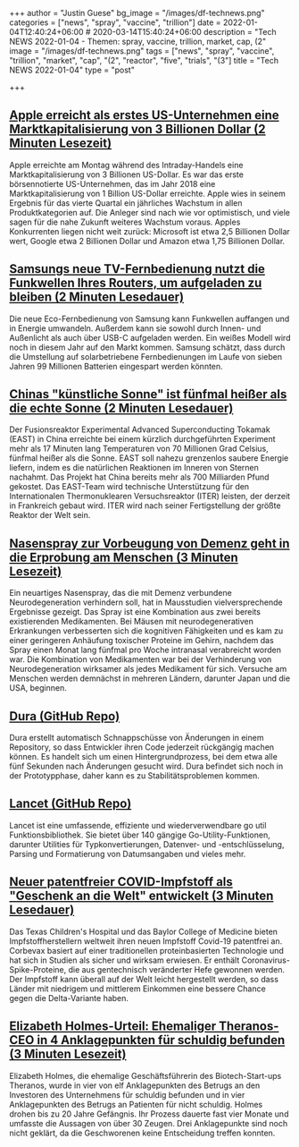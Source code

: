 +++
author = "Justin Guese"
bg_image = "/images/df-technews.png"
categories = ["news", "spray", "vaccine", "trillion"]
date = 2022-01-04T12:40:24+06:00 # 2020-03-14T15:40:24+06:00
description = "Tech NEWS 2022-01-04 - Themen: spray, vaccine, trillion, market, cap, (2"
image = "/images/df-technews.png"
tags = ["news", "spray", "vaccine", "trillion", "market", "cap", "(2", "reactor", "five", "trials", "(3"]
title = "Tech NEWS 2022-01-04"
type = "post"

+++

## [Apple erreicht als erstes US-Unternehmen eine Marktkapitalisierung von 3 Billionen Dollar (2 Minuten Lesezeit)](https://www.cnbc.com/2022/01/03/apple-becomes-first-us-company-to-reach-3-trillion-market-cap.html)

 Apple erreichte am Montag während des Intraday-Handels eine Marktkapitalisierung von 3 Billionen US-Dollar. Es war das erste börsennotierte US-Unternehmen, das im Jahr 2018 eine Marktkapitalisierung von 1 Billion US-Dollar erreichte. Apple wies in seinem Ergebnis für das vierte Quartal ein jährliches Wachstum in allen Produktkategorien auf. Die Anleger sind nach wie vor optimistisch, und viele sagen für die nahe Zukunft weiteres Wachstum voraus. Apples Konkurrenten liegen nicht weit zurück: Microsoft ist etwa 2,5 Billionen Dollar wert, Google etwa 2 Billionen Dollar und Amazon etwa 1,75 Billionen Dollar.

## [Samsungs neue TV-Fernbedienung nutzt die Funkwellen Ihres Routers, um aufgeladen zu bleiben (2 Minuten Lesedauer)](https://www.theverge.com/2022/1/2/22860390/samsung-eco-remote-2022-solar-rf-harvesting-charging/1/0100017e24c838e6-51710beb-88cf-4661-bca5-acaf0c19e568-000000/gy-SDd7huTalx85treIO2VejMSj6nRQt0jdyACZWWDs=230)

 Die neue Eco-Fernbedienung von Samsung kann Funkwellen auffangen und in Energie umwandeln. Außerdem kann sie sowohl durch Innen- und Außenlicht als auch über USB-C aufgeladen werden. Ein weißes Modell wird noch in diesem Jahr auf den Markt kommen. Samsung schätzt, dass durch die Umstellung auf solarbetriebene Fernbedienungen im Laufe von sieben Jahren 99 Millionen Batterien eingespart werden könnten.

## [Chinas "künstliche Sonne" ist fünfmal heißer als die echte Sonne (2 Minuten Lesedauer)](https://www.independent.co.uk/life-style/gadgets-and-tech/china-artificial-sun-nuclear-fusion-renewable-b1985795.html)

 Der Fusionsreaktor Experimental Advanced Superconducting Tokamak (EAST) in China erreichte bei einem kürzlich durchgeführten Experiment mehr als 17 Minuten lang Temperaturen von 70 Millionen Grad Celsius, fünfmal heißer als die Sonne. EAST soll nahezu grenzenlos saubere Energie liefern, indem es die natürlichen Reaktionen im Inneren von Sternen nachahmt. Das Projekt hat China bereits mehr als 700 Milliarden Pfund gekostet. Das EAST-Team wird technische Unterstützung für den Internationalen Thermonuklearen Versuchsreaktor (ITER) leisten, der derzeit in Frankreich gebaut wird. ITER wird nach seiner Fertigstellung der größte Reaktor der Welt sein.

## [Nasenspray zur Vorbeugung von Demenz geht in die Erprobung am Menschen (3 Minuten Lesezeit)](https://newatlas.com/science/dementia-nasal-spray-rifampicin-resveratrol-human-trials/)

 Ein neuartiges Nasenspray, das die mit Demenz verbundene Neurodegeneration verhindern soll, hat in Mausstudien vielversprechende Ergebnisse gezeigt. Das Spray ist eine Kombination aus zwei bereits existierenden Medikamenten. Bei Mäusen mit neurodegenerativen Erkrankungen verbesserten sich die kognitiven Fähigkeiten und es kam zu einer geringeren Anhäufung toxischer Proteine im Gehirn, nachdem das Spray einen Monat lang fünfmal pro Woche intranasal verabreicht worden war. Die Kombination von Medikamenten war bei der Verhinderung von Neurodegeneration wirksamer als jedes Medikament für sich. Versuche am Menschen werden demnächst in mehreren Ländern, darunter Japan und die USA, beginnen.

## [Dura (GitHub Repo)](https://github.com/tkellogg/dura)

 Dura erstellt automatisch Schnappschüsse von Änderungen in einem Repository, so dass Entwickler ihren Code jederzeit rückgängig machen können. Es handelt sich um einen Hintergrundprozess, bei dem etwa alle fünf Sekunden nach Änderungen gesucht wird. Dura befindet sich noch in der Prototypphase, daher kann es zu Stabilitätsproblemen kommen.

## [Lancet (GitHub Repo)](https://github.com/duke-git/lancet)

 Lancet ist eine umfassende, effiziente und wiederverwendbare go util Funktionsbibliothek. Sie bietet über 140 gängige Go-Utility-Funktionen, darunter Utilities für Typkonvertierungen, Datenver- und -entschlüsselung, Parsing und Formatierung von Datumsangaben und vieles mehr.

## [Neuer patentfreier COVID-Impfstoff als "Geschenk an die Welt" entwickelt (3 Minuten Lesedauer)](https://newatlas.com/health-wellbeing/patent-free-coronavirus-vaccine-protein-subunit/)

 Das Texas Children's Hospital und das Baylor College of Medicine bieten Impfstoffherstellern weltweit ihren neuen Impfstoff Covid-19 patentfrei an. Corbevax basiert auf einer traditionellen proteinbasierten Technologie und hat sich in Studien als sicher und wirksam erwiesen. Er enthält Coronavirus-Spike-Proteine, die aus gentechnisch veränderter Hefe gewonnen werden. Der Impfstoff kann überall auf der Welt leicht hergestellt werden, so dass Länder mit niedrigem und mittlerem Einkommen eine bessere Chance gegen die Delta-Variante haben.

## [Elizabeth Holmes-Urteil: Ehemaliger Theranos-CEO in 4 Anklagepunkten für schuldig befunden (3 Minuten Lesezeit)](https://www.npr.org/2022/01/03/1063973490/elizabeth-holmes-trial-verdict-guilty-theranos)

 Elizabeth Holmes, die ehemalige Geschäftsführerin des Biotech-Start-ups Theranos, wurde in vier von elf Anklagepunkten des Betrugs an den Investoren des Unternehmens für schuldig befunden und in vier Anklagepunkten des Betrugs an Patienten für nicht schuldig. Holmes drohen bis zu 20 Jahre Gefängnis. Ihr Prozess dauerte fast vier Monate und umfasste die Aussagen von über 30 Zeugen. Drei Anklagepunkte sind noch nicht geklärt, da die Geschworenen keine Entscheidung treffen konnten.

